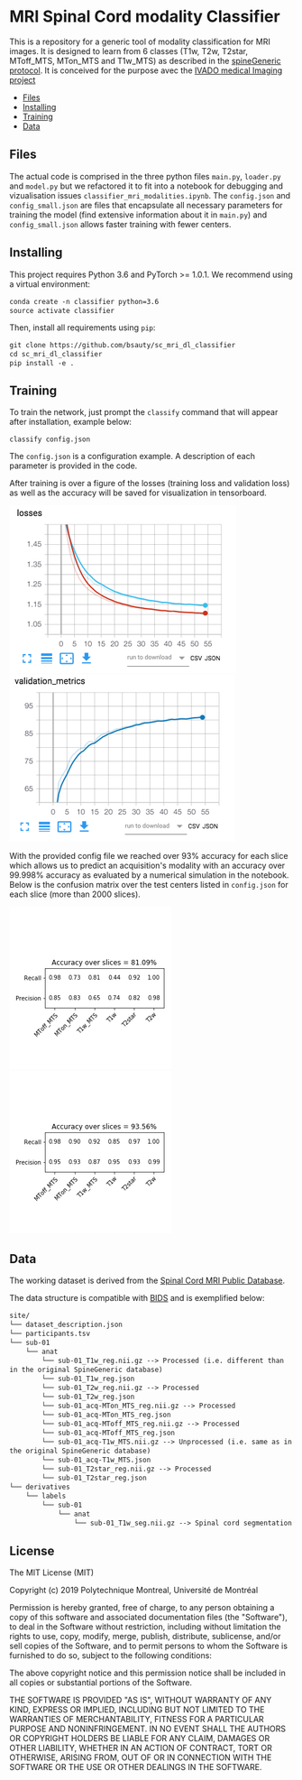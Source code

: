 # MRI Spinal Cord modality Classifier

This is a repository for a generic tool of modality classification for MRI images. It is designed to learn from 6 classes (T1w, T2w, T2star, MToff_MTS, MTon_MTS and T1w_MTS) as described in the [spineGeneric protocol](https://github.com/sct-pipeline/spine-generic).
It is conceived for the purpose avec the [IVADO medical Imaging project](https://osf.io/jyp2z/)

- [Files](#files)
- [Installing](#installing)
- [Training](#training)
- [Data](#data)


## Files

The actual code is comprised in the three python files `main.py`, `loader.py` and `model.py` but we refactored it to fit into a notebook for debugging and vizualisation issues `classifier_mri_modalities.ipynb`.
The `config.json` and `config_small.json` are files that encapsulate all necessary parameters for training the model (find extensive information about it in `main.py`) and `config_small.json` allows faster training with fewer centers.

## Installing

This project requires Python 3.6 and PyTorch >= 1.0.1. We recommend using a virtual environment:

~~~
conda create -n classifier python=3.6
source activate classifier
~~~

Then, install all requirements using `pip`:

```
git clone https://github.com/bsauty/sc_mri_dl_classifier
cd sc_mri_dl_classifier
pip install -e .
```


## Training

To train the network, just prompt the `classify` command that will appear after installation, example below:

```
classify config.json
```

The `config.json` is a configuration example. A description of each parameter is provided in the code. 

After training is over a figure of the losses (training loss and validation loss) as well as the accuracy will be saved for visualization in tensorboard.

![](images/losses.png)
![](images/val.png)

With the provided config file we reached over 93% accuracy for each slice which allows us to predict an acquisition's modality with an accuracy over 99.998% accuracy as evaluated by a numerical simulation in the notebook. Below is the confusion matrix over the test centers listed in  `config.json` for each slice (more than 2000 slices).

![](images/test_accuracy.png)
![](images/test_metrics.png)

## Data

The working dataset is derived from the [Spinal Cord MRI Public Database](https://openneuro.org/datasets/ds001919). 

The data structure is compatible with [BIDS](http://bids.neuroimaging.io/) and is exemplified below:
~~~
site/
└── dataset_description.json
└── participants.tsv
└── sub-01
    └── anat
        └── sub-01_T1w_reg.nii.gz --> Processed (i.e. different than in the original SpineGeneric database)
        └── sub-01_T1w_reg.json
        └── sub-01_T2w_reg.nii.gz --> Processed
        └── sub-01_T2w_reg.json
        └── sub-01_acq-MTon_MTS_reg.nii.gz --> Processed
        └── sub-01_acq-MTon_MTS_reg.json
        └── sub-01_acq-MToff_MTS_reg.nii.gz --> Processed
        └── sub-01_acq-MToff_MTS_reg.json
        └── sub-01_acq-T1w_MTS.nii.gz --> Unprocessed (i.e. same as in the original SpineGeneric database)
        └── sub-01_acq-T1w_MTS.json
        └── sub-01_T2star_reg.nii.gz --> Processed
        └── sub-01_T2star_reg.json
└── derivatives
    └── labels
        └── sub-01
            └── anat
                └── sub-01_T1w_seg.nii.gz --> Spinal cord segmentation
~~~

## License

The MIT License (MIT)

Copyright (c) 2019 Polytechnique Montreal, Université de Montréal

Permission is hereby granted, free of charge, to any person obtaining a copy of this software and associated documentation files (the "Software"), to deal in the Software without restriction, including without limitation the rights to use, copy, modify, merge, publish, distribute, sublicense, and/or sell copies of the Software, and to permit persons to whom the Software is furnished to do so, subject to the following conditions:

The above copyright notice and this permission notice shall be included in all copies or substantial portions of the Software.

THE SOFTWARE IS PROVIDED "AS IS", WITHOUT WARRANTY OF ANY KIND, EXPRESS OR IMPLIED, INCLUDING BUT NOT LIMITED TO THE WARRANTIES OF MERCHANTABILITY, FITNESS FOR A PARTICULAR PURPOSE AND NONINFRINGEMENT. IN NO EVENT SHALL THE AUTHORS OR COPYRIGHT HOLDERS BE LIABLE FOR ANY CLAIM, DAMAGES OR OTHER LIABILITY, WHETHER IN AN ACTION OF CONTRACT, TORT OR OTHERWISE, ARISING FROM, OUT OF OR IN CONNECTION WITH THE SOFTWARE OR THE USE OR OTHER DEALINGS IN THE SOFTWARE.

